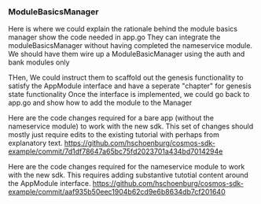 ### ModuleBasicsManager

Here is where we could explain the rationale behind the module basics manager show the code needed in app.go
They can integrate the moduleBasicsManager without having completed the nameservice module. We should have them wire up a ModuleBasicManager using the auth and bank modules only

THen, We could instruct them to scaffold out the genesis functionality to satisfy the AppModule interface and have a seperate "chapter" for genesis state functionality
Once the interface is implemented, we could go back to app.go and show how to add the module to the Manager

Here are the code changes required for a bare app (without the nameservice module) to work with the new sdk. This set of changes should mostly just require edits to the existing tutorial with perhaps from explanatory text.
https://github.com/hschoenburg/cosmos-sdk-example/commit/7d1df78647a65bc75fd2023701a434bd7014294e

Here are the code changes required for the nameservice module to work with the new sdk. This requires adding substantive tutotial content around the AppModule interface.
https://github.com/hschoenburg/cosmos-sdk-example/commit/aaf935b50eec1904b62cd9e6b8634db7cf201640


